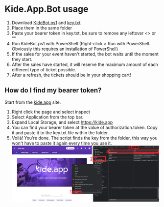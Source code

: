 # Kide.App.Bot usage

1. Download [KideBot.ps1](https://gitlab.labranet.jamk.fi/AA3739/kide.app.bot/-/raw/main/KideBot.ps1?inline=false) and [key.txt](https://gitlab.labranet.jamk.fi/AA3739/kide.app.bot/-/raw/main/key.txt?inline=false)
2. Place them in the same folder
3. Paste your bearer token in key.txt, be sure to remove any leftover <> or ""
4. Run KideBot.ps1 with PowerShell (Right-click > Run with PowerShell. Obviously this requires an installation of PowerShell)
5. If the sales for your event haven't started, the bot waits until the moment they start.
6. After the sales have started, it will reserve the maximum amount of each different type of ticket possible.
7. After a refresh, the tickets should be in your shopping cart!

## How do I find my bearer token?

Start from the [kide.app](https://kide.app/) site.

1. Right click the page and select inspect
2. Select Application from the top bar.
3. Expand Local Storage, and select https://kide.app
4. You can find your bearer token at the value of authorization.token. Copy it and paste it to the key.txt file within the folder. 
5. Voilá! You're done. The script finds the key from the folder, this way you won't have to paste it again every time you use it.
![ohje](./ohje.png)
